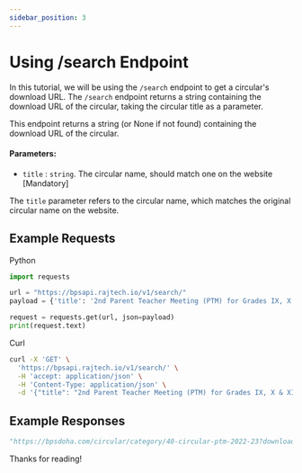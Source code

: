 ```yaml
---
sidebar_position: 3
---
```

# Using /search Endpoint

In this tutorial, we will be using the `/search` endpoint to get a circular's download URL.
The `/search` endpoint returns a string containing the download URL of the circular, taking the circular title as a parameter.

This endpoint returns a string (or None if not found) containing the download URL of the circular.

#### Parameters:

* `title` : `string`. The circular name, should match one on the website [Mandatory]

The `title` parameter refers to the circular name, which matches the original circular name on the website.


## Example Requests

Python 

```python
import requests

url = "https://bpsapi.rajtech.io/v1/search/"
payload = {'title': '2nd Parent Teacher Meeting (PTM) for Grades IX, X & XII'}

request = requests.get(url, json=payload)
print(request.text)
```

Curl

```bash
curl -X 'GET' \
  'https://bpsapi.rajtech.io/v1/search/' \
  -H 'accept: application/json' \
  -H 'Content-Type: application/json' \
  -d '{"title": "2nd Parent Teacher Meeting (PTM) for Grades IX, X & XII"}'
```

## Example Responses


```python
"https://bpsdoha.com/circular/category/40-circular-ptm-2022-23?download=1095:2nd-parent-teacher-meeting-ptm-for-grades-ix-x-xii"
```

Thanks for reading!